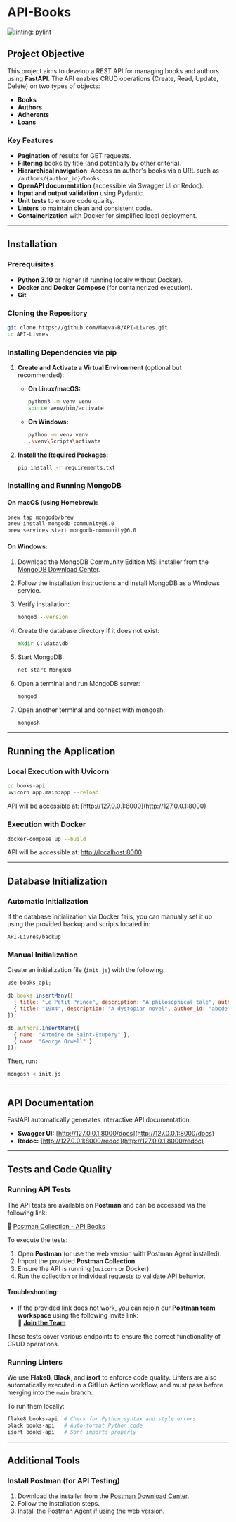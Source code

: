 # API-Books

[![linting: pylint](https://img.shields.io/badge/linting-pylint-yellowgreen)](https://github.com/pylint-dev/pylint)

## Project Objective

This project aims to develop a REST API for managing books and authors using **FastAPI**. The API enables CRUD operations (Create, Read, Update, Delete) on two types of objects:

- **Books**
- **Authors**
- **Adherents**
- **Loans**

### Key Features

- **Pagination** of results for GET requests.
- **Filtering** books by title (and potentially by other criteria).
- **Hierarchical navigation**: Access an author's books via a URL such as `/authors/{author_id}/books`.
- **OpenAPI documentation** (accessible via Swagger UI or Redoc).
- **Input and output validation** using Pydantic.
- **Unit tests** to ensure code quality.
- **Linters** to maintain clean and consistent code.
- **Containerization** with Docker for simplified local deployment.

---

## Installation

### Prerequisites

- **Python 3.10** or higher (if running locally without Docker).
- **Docker** and **Docker Compose** (for containerized execution).
- **Git**

### Cloning the Repository

```bash
git clone https://github.com/Maeva-B/API-Livres.git
cd API-Livres
```

### Installing Dependencies via pip

1. **Create and Activate a Virtual Environment** (optional but recommended):

   - **On Linux/macOS:**

     ```bash
     python3 -m venv venv
     source venv/bin/activate
     ```

   - **On Windows:**

     ```bash
     python -m venv venv
     .\venv\Scripts\activate
     ```

2. **Install the Required Packages:**

   ```bash
   pip install -r requirements.txt
   ```

### Installing and Running MongoDB

#### On macOS (using Homebrew):

```bash
brew tap mongodb/brew
brew install mongodb-community@6.0
brew services start mongodb-community@6.0
```

#### On Windows:

1. Download the MongoDB Community Edition MSI installer from the [MongoDB Download Center](https://www.mongodb.com/try/download/community).
2. Follow the installation instructions and install MongoDB as a Windows service.
3. Verify installation:

   ```cmd
   mongod --version
   ```

4. Create the database directory if it does not exist:

   ```cmd
   mkdir C:\data\db
   ```

5. Start MongoDB:

   ```cmd
   net start MongoDB
   ```

6. Open a terminal and run MongoDB server:

   ```cmd
   mongod
   ```

7. Open another terminal and connect with mongosh:

   ```cmd
   mongosh
   ```

---

## Running the Application

### Local Execution with Uvicorn

```bash
cd books-api
uvicorn app.main:app --reload
```

API will be accessible at: [http://127.0.0.1:8000](http://127.0.0.1:8000)

### Execution with Docker

```bash
docker-compose up --build
```

API will be accessible at: [http://localhost:8000](http://localhost:8000)

---

## Database Initialization

### Automatic Initialization

If the database initialization via Docker fails, you can manually set it up using the provided backup and scripts located in:

```
API-Livres/backup
```

### Manual Initialization

Create an initialization file (`init.js`) with the following:

```js
use books_api;

db.books.insertMany([
  { title: "Le Petit Prince", description: "A philosophical tale", author_id: "1234567890abcdef12345678" },
  { title: "1984", description: "A dystopian novel", author_id: "abcdef1234567890abcdef12" }
]);

db.authors.insertMany([
  { name: "Antoine de Saint-Exupéry" },
  { name: "George Orwell" }
]);
```

Then, run:

```bash
mongosh < init.js
```

---

## API Documentation

FastAPI automatically generates interactive API documentation:

- **Swagger UI:** [http://127.0.0.1:8000/docs](http://127.0.0.1:8000/docs)
- **Redoc:** [http://127.0.0.1:8000/redoc](http://127.0.0.1:8000/redoc)

---

## Tests and Code Quality


### Running API Tests

The API tests are available on **Postman** and can be accessed via the following link:

🔗 [Postman Collection - API Books](https://polytech-4256.postman.co/workspace/Polytech-Workspace~61f6f57c-8247-42f8-8994-859b0c62338e/request/19694654-b2023800-c2d4-4df6-b392-a7b96b4a4a42?action=share&creator=19694654&ctx=documentation)

To execute the tests:

1. Open **Postman** (or use the web version with Postman Agent installed).
2. Import the provided **Postman Collection**.
3. Ensure the API is running (`uvicorn` or Docker).
4. Run the collection or individual requests to validate API behavior.

#### Troubleshooting:

- If the provided link does not work, you can rejoin our **Postman team workspace** using the following invite link:  
  🔗 **[Join the Team](https://app.getpostman.com/join-team?invite_code=37fdca8521b31c03c0c384b1cb3dd8810cd474e0ea16e98cac72abc404d796ff)**


These tests cover various endpoints to ensure the correct functionality of CRUD operations.




### Running Linters

We use **Flake8**, **Black**, and **isort** to enforce code quality. Linters are also automatically executed in a GitHub Action workflow, and must pass before merging into the `main` branch.

To run them locally:

```bash
flake8 books-api  # Check for Python syntax and style errors
black books-api   # Auto-format Python code
isort books-api   # Sort imports properly
```


---

## Additional Tools

### Install Postman (for API Testing)

1. Download the installer from the [Postman Download Center](https://www.postman.com/downloads/).
2. Follow the installation steps.
3. Install the Postman Agent if using the web version.


